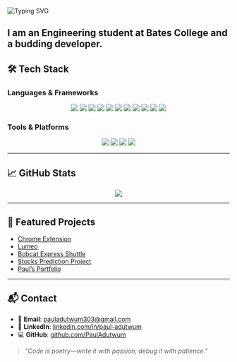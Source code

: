 <!-- GREETING_START -->
![Typing SVG](https://readme-typing-svg.demolab.com?font=Montserrat&font-weight=700&size=40&duration=2500&pause=1000&center=true&multiline=true&width=800&height=160&lines=Hi+there%F0%9F%91%8B%2C%0Amy+name+is+Paul+Adutwum)
<!-- GREETING_END -->

## I am an Engineering student at Bates College and a budding developer.

## 🛠️ Tech Stack

### Languages & Frameworks  
<p align="center">
  <img src="https://img.shields.io/badge/HTML5-E34F26?style=for-the-badge&logo=html5&logoColor=white"/>
  <img src="https://img.shields.io/badge/CSS3-1572B6?style=for-the-badge&logo=css3&logoColor=white"/>
  <img src="https://img.shields.io/badge/JavaScript-F7DF1E?style=for-the-badge&logo=javascript&logoColor=black"/>
  <img src="https://img.shields.io/badge/TypeScript-007ACC?style=for-the-badge&logo=typescript&logoColor=white"/>
  <img src="https://img.shields.io/badge/Python-3776AB?style=for-the-badge&logo=python&logoColor=white"/>
  <img src="https://img.shields.io/badge/Go-00ADD8?style=for-the-badge&logo=go&logoColor=white"/>
  <img src="https://img.shields.io/badge/Java-ED8B00?style=for-the-badge&logo=java&logoColor=white"/>
  <img src="https://img.shields.io/badge/Bash-121011?style=for-the-badge&logo=gnu-bash&logoColor=white"/>
  <img src="https://img.shields.io/badge/Node.js-43853D?style=for-the-badge&logo=node.js&logoColor=white"/>
  <img src="https://img.shields.io/badge/React-20232A?style=for-the-badge&logo=react&logoColor=61DAFB"/>
  <img src="https://img.shields.io/badge/Next.js-000000?style=for-the-badge&logo=next.js&logoColor=white"/>
</p>

### Tools & Platforms  
<p align="center">
  <img src="https://img.shields.io/badge/Git-F05032?style=for-the-badge&logo=git&logoColor=white"/>
  <img src="https://img.shields.io/badge/GitHub-181717?style=for-the-badge&logo=github&logoColor=white"/>
  <img src="https://img.shields.io/badge/Vercel-000000?style=for-the-badge&logo=vercel&logoColor=white"/>
  <img src="https://img.shields.io/badge/Shell%20Scripting-121011?style=for-the-badge&logo=gnu-bash&logoColor=white"/>
</p>

---

## 📈 GitHub Stats

<p align="center">
  <img src="https://github-readme-stats.vercel.app/api?username=PaulAdutwum&show_icons=true&theme=radical&count_private=true" />
</p>

---

## 📌 Featured Projects

- [Chrome Extension](https://github.com/PaulAdutwum/Chrome-Extension)  
- [Lumeo](https://github.com/PaulAdutwum/Lumeo)  
- [Bobcat Express Shuttle](https://github.com/PaulAdutwum/Bobcat-Express-Shuttle)  
- [Stocks Prediction Project](https://github.com/PaulAdutwum/Stocks-Prediction-Project)  
- [Paul’s Portfolio](https://github.com/PaulAdutwum/Pauls-Portfolio)  

---

## 📬 Contact

- 📧 **Email**: pauladutwum303@gmail.com  
- 🔗 **LinkedIn**: [linkedin.com/in/paul-adutwum](https://linkedin.com/in/paul-adutwum)  
- 💻 **GitHub**: [github.com/PaulAdutwum](https://github.com/PaulAdutwum)

> *"Code is poetry—write it with passion, debug it with patience."*

